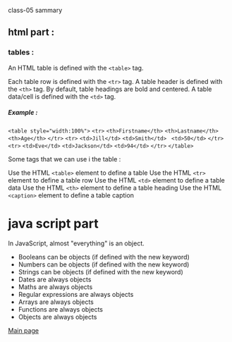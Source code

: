 class-05 sammary

## html part :
### tables :

An HTML table is defined with the `<table>` tag.

Each table row is defined with the `<tr>` tag. A table header is defined with the `<th>` tag. By default, table headings are bold and centered. A table data/cell is defined with the `<td>` tag.

##### Example :

`<table style="width:100%">`
  `<tr>`
    `<th>Firstname</th>`
    `<th>Lastname</th>`
   ` <th>Age</th>`
  `</tr>`
  `<tr>`
    `<td>Jill</td>`
    `<td>Smith</td>`
   ` <td>50</td>`
  `</tr>`
  `<tr>`
    `<td>Eve</td>`
    `<td>Jackson</td>`
    `<td>94</td>`
  `</tr>`
`</table>`

Some tags that we can use i the table :

Use the HTML `<table>` element to define a table
Use the HTML `<tr>` element to define a table row
Use the HTML `<td>` element to define a table data
Use the HTML `<th>` element to define a table heading
Use the HTML `<caption>` element to define a table caption

# java script part 

In JavaScript, almost "everything" is an object.

* Booleans can be objects (if defined with the new keyword)
* Numbers can be objects (if defined with the new keyword)
* Strings can be objects (if defined with the new keyword)
* Dates are always objects
* Maths are always objects
* Regular expressions are always objects
* Arrays are always objects
* Functions are always objects
* Objects are always objects



[Main page](https://osamamousa204.github.io/reading-notes/)    
